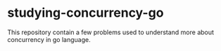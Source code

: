 # studying-concurrency-go

This repository contain a few problems used to understand more about concurrency in go language.
